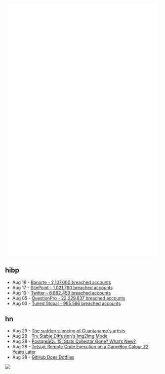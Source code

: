 ![Metrics](https://raw.githubusercontent.com/phixion/phixion/master/metrics.svg)

## hibp

<!--
for https://github.com/phixion/phixion/blob/main/.github/workflows/feeds.yml
-->
<!--START_SECTION:haveibeenpwnd-->
- Aug 18 - [Banorte - 2,107,000 breached accounts](https://haveibeenpwned.com/PwnedWebsites#Banorte)
- Aug 17 - [SitePoint - 1,021,790 breached accounts](https://haveibeenpwned.com/PwnedWebsites#SitePoint)
- Aug 13 - [Twitter - 6,682,453 breached accounts](https://haveibeenpwned.com/PwnedWebsites#Twitter)
- Aug 05 - [QuestionPro - 22,229,637 breached accounts](https://haveibeenpwned.com/PwnedWebsites#QuestionPro)
- Aug 03 - [Tuned Global - 985,586 breached accounts](https://haveibeenpwned.com/PwnedWebsites#TunedGlobal)
<!--END_SECTION:haveibeenpwnd-->

## hn

<!--
for https://github.com/phixion/phixion/blob/main/.github/workflows/feeds.yml
-->
<!--START_SECTION:hn-->
- Aug 29 - [The sudden silencing of Guantanamo's artists](https://www.bbc.com/news/world-us-canada-62399826)
- Aug 29 - [Try Stable Diffusion's Img2Img Mode](https://huggingface.co/spaces/huggingface/diffuse-the-rest)
- Aug 28 - [PostgreSQL 15: Stats Collector Gone? What’s New?](https://www.percona.com/blog/postgresql-15-stats-collector-gone-whats-new/)
- Aug 28 - [Tetsuji: Remote Code Execution on a GameBoy Colour 22 Years Later](https://xcellerator.github.io/posts/tetsuji/)
- Aug 28 - [GitHub Does Dotfiles](https://dotfiles.github.io/)
<!--END_SECTION:hn-->

<!--
for https://yhype.me
-->
![](https://hit.yhype.me/github/profile?user_id=13013670)
